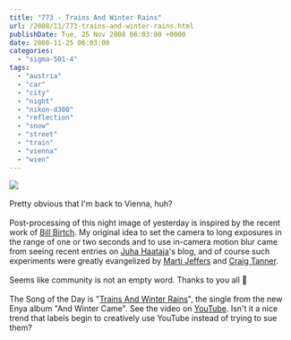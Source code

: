 ```yaml
---
title: "773 - Trains And Winter Rains"
url: /2008/11/773-trains-and-winter-rains.html
publishDate: Tue, 25 Nov 2008 06:03:00 +0000
date: 2008-11-25 06:03:00
categories: 
  - "sigma-501-4"
tags: 
  - "austria"
  - "car"
  - "city"
  - "night"
  - "nikon-d300"
  - "reflection"
  - "snow"
  - "street"
  - "train"
  - "vienna"
  - "wien"
---
```

<a href="https://d25zfm9zpd7gm5.cloudfront.net/1200x1200/2008/20081124_172350_DxO_raw.jpg" target="_blank"><img src="https://d25zfm9zpd7gm5.cloudfront.net/0600x0600/2008/20081124_172350_DxO_raw.jpg"/></a><br/><br/>Pretty obvious that I'm back to Vienna, huh? <br/><br/>Post-processing of this night image of yesterday is inspired by the recent work of <a href="http://blabirch.blogspot.com/" target="_blank">Bill Birtch</a>. My original idea to set the camera to long exposures in the range of one or two seconds and to use in-camera motion blur came from seeing recent entries on <a href="http://lightscrape.blogspot.com/" target="_blank">Juha Haataja</a>'s blog, and of course such experiments were greatly evangelized by <a href="http://martijeffers.com/myview/" target="_blank">Marti Jeffers</a> and <a href="http://www.craigtannercreative.com/lightdiary" target="_blank">Craig Tanner</a>. <br/><br/> Seems like community is not an empty word. Thanks to you all 🙂<br/><br/>The Song of the Day is "<a href="http://www.azlyrics.com/lyrics/enya/trainsandwinterrains.html" target="_blank">Trains And Winter Rains</a>", the single from the new Enya album "And Winter Came". See the video on <a href="http://www.youtube.com/watch?v=_3GmF_YlJbs" target="_blank">YouTube</a>. Isn't it a nice trend that labels begin to creatively use YouTube instead of trying to sue them?
